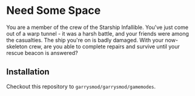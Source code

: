# Need Some Space

You are a member of the crew of the Starship Infallible. You've just come out of a warp tunnel - it was a harsh battle, and your friends were among the casualties. The ship you're on is badly damaged. With your now-skeleton crew, are you able to complete repairs and survive until your rescue beacon is answered?

## Installation

Checkout this repository to `garrysmod/garrysmod/gamemodes`.